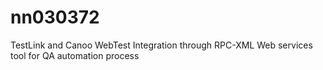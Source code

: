 # nn030372
TestLink and Canoo WebTest Integration through RPC-XML Web services tool for QA automation process
